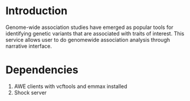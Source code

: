 Introduction
===
Genome-wide association studies have emerged as popular tools for identifying genetic variants that are associated with traits of interest. This service allows user to do genomewide association analysis through narrative interface.

Dependencies
===
1. AWE clients with vcftools and emmax installed
2. Shock server

